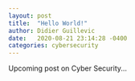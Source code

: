 ```yaml
---
layout: post
title:  "Hello World!"
author: Didier Guillevic
date:   2020-08-21 23:14:28 -0400
categories: cybersecurity
---
```


Upcoming post on Cyber Security...
